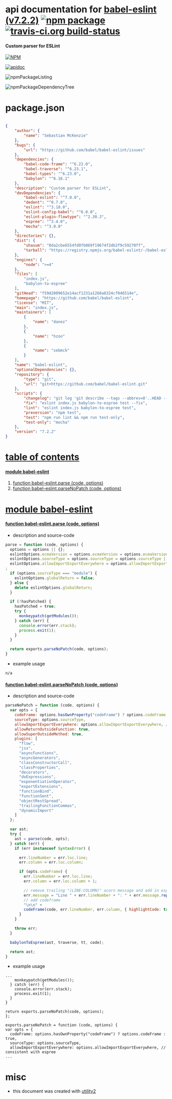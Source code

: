 # api documentation for  [babel-eslint (v7.2.2)](https://github.com/babel/babel-eslint)  [![npm package](https://img.shields.io/npm/v/npmdoc-babel-eslint.svg?style=flat-square)](https://www.npmjs.org/package/npmdoc-babel-eslint) [![travis-ci.org build-status](https://api.travis-ci.org/npmdoc/node-npmdoc-babel-eslint.svg)](https://travis-ci.org/npmdoc/node-npmdoc-babel-eslint)
#### Custom parser for ESLint

[![NPM](https://nodei.co/npm/babel-eslint.png?downloads=true&downloadRank=true&stars=true)](https://www.npmjs.com/package/babel-eslint)

[![apidoc](https://npmdoc.github.io/node-npmdoc-babel-eslint/build/screenCapture.buildCi.browser.apidoc.html.png)](https://npmdoc.github.io/node-npmdoc-babel-eslint/build/apidoc.html)

![npmPackageListing](https://npmdoc.github.io/node-npmdoc-babel-eslint/build/screenCapture.npmPackageListing.svg)

![npmPackageDependencyTree](https://npmdoc.github.io/node-npmdoc-babel-eslint/build/screenCapture.npmPackageDependencyTree.svg)



# package.json

```json

{
    "author": {
        "name": "Sebastian McKenzie"
    },
    "bugs": {
        "url": "https://github.com/babel/babel-eslint/issues"
    },
    "dependencies": {
        "babel-code-frame": "^6.22.0",
        "babel-traverse": "^6.23.1",
        "babel-types": "^6.23.0",
        "babylon": "^6.16.1"
    },
    "description": "Custom parser for ESLint",
    "devDependencies": {
        "babel-eslint": "^7.0.0",
        "dedent": "^0.7.0",
        "eslint": "^3.18.0",
        "eslint-config-babel": "^6.0.0",
        "eslint-plugin-flowtype": "^2.30.3",
        "espree": "^3.4.0",
        "mocha": "^3.0.0"
    },
    "directories": {},
    "dist": {
        "shasum": "0da2cbe6554fd0fb069f19674f2db2f9c59270ff",
        "tarball": "https://registry.npmjs.org/babel-eslint/-/babel-eslint-7.2.2.tgz"
    },
    "engines": {
        "node": ">=4"
    },
    "files": [
        "index.js",
        "babylon-to-espree"
    ],
    "gitHead": "f59d2009652e14acf1231a1268a8324cf046514e",
    "homepage": "https://github.com/babel/babel-eslint",
    "license": "MIT",
    "main": "index.js",
    "maintainers": [
        {
            "name": "danez"
        },
        {
            "name": "hzoo"
        },
        {
            "name": "sebmck"
        }
    ],
    "name": "babel-eslint",
    "optionalDependencies": {},
    "repository": {
        "type": "git",
        "url": "git+https://github.com/babel/babel-eslint.git"
    },
    "scripts": {
        "changelog": "git log 'git describe --tags --abbrev=0'..HEAD --pretty=format:' * %s (%an)' | grep -v 'Merge pull request'",
        "fix": "eslint index.js babylon-to-espree test --fix",
        "lint": "eslint index.js babylon-to-espree test",
        "preversion": "npm test",
        "test": "npm run lint && npm run test-only",
        "test-only": "mocha"
    },
    "version": "7.2.2"
}
```



# <a name="apidoc.tableOfContents"></a>[table of contents](#apidoc.tableOfContents)

#### [module babel-eslint](#apidoc.module.babel-eslint)
1.  [function <span class="apidocSignatureSpan">babel-eslint.</span>parse (code, options)](#apidoc.element.babel-eslint.parse)
1.  [function <span class="apidocSignatureSpan">babel-eslint.</span>parseNoPatch (code, options)](#apidoc.element.babel-eslint.parseNoPatch)



# <a name="apidoc.module.babel-eslint"></a>[module babel-eslint](#apidoc.module.babel-eslint)

#### <a name="apidoc.element.babel-eslint.parse"></a>[function <span class="apidocSignatureSpan">babel-eslint.</span>parse (code, options)](#apidoc.element.babel-eslint.parse)
- description and source-code
```javascript
parse = function (code, options) {
  options = options || {};
  eslintOptions.ecmaVersion = options.ecmaVersion = options.ecmaVersion || 6;
  eslintOptions.sourceType = options.sourceType = options.sourceType || "module";
  eslintOptions.allowImportExportEverywhere = options.allowImportExportEverywhere = options.allowImportExportEverywhere || false
;
  if (options.sourceType === "module") {
    eslintOptions.globalReturn = false;
  } else {
    delete eslintOptions.globalReturn;
  }

  if (!hasPatched) {
    hasPatched = true;
    try {
      monkeypatch(getModules());
    } catch (err) {
      console.error(err.stack);
      process.exit(1);
    }
  }

  return exports.parseNoPatch(code, options);
}
```
- example usage
```shell
n/a
```

#### <a name="apidoc.element.babel-eslint.parseNoPatch"></a>[function <span class="apidocSignatureSpan">babel-eslint.</span>parseNoPatch (code, options)](#apidoc.element.babel-eslint.parseNoPatch)
- description and source-code
```javascript
parseNoPatch = function (code, options) {
  var opts = {
    codeFrame: options.hasOwnProperty("codeFrame") ? options.codeFrame : true,
    sourceType: options.sourceType,
    allowImportExportEverywhere: options.allowImportExportEverywhere, // consistent with espree
    allowReturnOutsideFunction: true,
    allowSuperOutsideMethod: true,
    plugins: [
      "flow",
      "jsx",
      "asyncFunctions",
      "asyncGenerators",
      "classConstructorCall",
      "classProperties",
      "decorators",
      "doExpressions",
      "exponentiationOperator",
      "exportExtensions",
      "functionBind",
      "functionSent",
      "objectRestSpread",
      "trailingFunctionCommas",
      "dynamicImport"
    ]
  };

  var ast;
  try {
    ast = parse(code, opts);
  } catch (err) {
    if (err instanceof SyntaxError) {

      err.lineNumber = err.loc.line;
      err.column = err.loc.column;

      if (opts.codeFrame) {
        err.lineNumber = err.loc.line;
        err.column = err.loc.column + 1;

        // remove trailing "(LINE:COLUMN)" acorn message and add in esprima syntax error message start
        err.message = "Line " + err.lineNumber + ": " + err.message.replace(/ \((\d+):(\d+)\)$/, "") +
        // add codeframe
        "\n\n" +
        codeFrame(code, err.lineNumber, err.column, { highlightCode: true });
      }
    }

    throw err;
  }

  babylonToEspree(ast, traverse, tt, code);

  return ast;
}
```
- example usage
```shell
...
    monkeypatch(getModules());
  } catch (err) {
    console.error(err.stack);
    process.exit(1);
  }
}

return exports.parseNoPatch(code, options);
};

exports.parseNoPatch = function (code, options) {
var opts = {
  codeFrame: options.hasOwnProperty("codeFrame") ? options.codeFrame : true,
  sourceType: options.sourceType,
  allowImportExportEverywhere: options.allowImportExportEverywhere, // consistent with espree
...
```



# misc
- this document was created with [utility2](https://github.com/kaizhu256/node-utility2)
